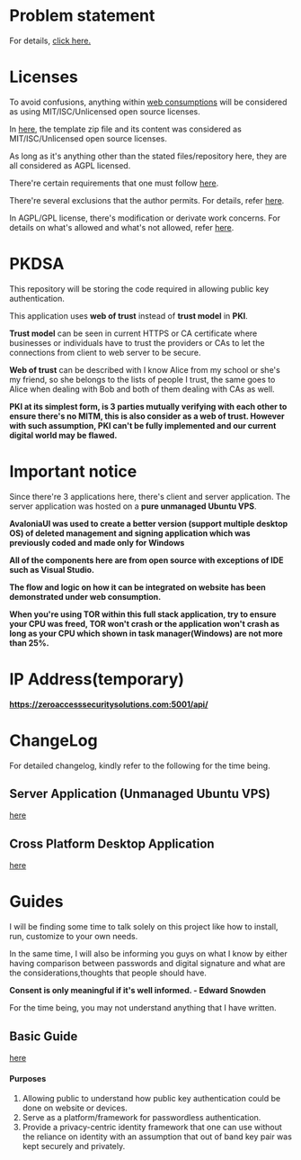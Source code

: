 # Problem statement
For details, [click here.](https://github.com/Chewhern/PKDSA/blob/main/Problem_Statement.md)

# Licenses
To avoid confusions, anything within [web consumptions](https://github.com/Chewhern/PKDSA/tree/main/Web%20consumption) will be considered as using MIT/ISC/Unlicensed open source licenses.

In [here](https://github.com/Chewhern/PKDSA/tree/main/XPlatformDesktop_ClientApp/AvaloniaUI/), the template zip file and its content was considered as MIT/ISC/Unlicensed open source licenses.

As long as it's anything other than the stated files/repository here, they are all considered as AGPL licensed.

There're certain requirements that one must follow [here](https://github.com/Chewhern/PKDSA/blob/main/License%20Requirements.md).

There're several exclusions that the author permits. For details, refer [here](https://github.com/Chewhern/PKDSA/blob/main/License%20exclusions.md).

In AGPL/GPL license, there's modification or derivate work concerns. For details on what's allowed and what's not allowed, refer [here](https://github.com/Chewhern/PKDSA/blob/main/Modified_Work.md).

# PKDSA
This repository will be storing the code required in allowing public key authentication.

This application uses **web of trust** instead of **trust model** in **PKI**.

**Trust model** can be seen in current HTTPS or CA certificate where businesses or individuals have to trust the providers or CAs to let the connections from client to web server to be secure.

**Web of trust** can be described with I know Alice from my school or she's my friend, so she belongs to the lists of people I trust, the same goes to Alice when dealing with Bob and both of them dealing with CAs as well.

**PKI at its simplest form, is 3 parties mutually verifying with each other to ensure there's no MITM, this is also consider as a web of trust. However with such assumption, PKI can't be fully implemented and our current digital world may be flawed.**

# Important notice
Since there're 3 applications here, there's client and server application. The server application was hosted on a **pure unmanaged Ubuntu VPS**.

**AvaloniaUI was used to create a better version (support multiple desktop OS) of deleted management and signing application which was previously coded and made only for Windows**

**All of the components here are from open source with exceptions of IDE such as Visual Studio.**

**The flow and logic on how it can be integrated on website has been demonstrated under web consumption.**

**When you're using TOR within this full stack application, try to ensure your CPU was freed, TOR won't crash or the application won't crash as long as your CPU
which shown in task manager(Windows) are not more than 25%.**

# IP Address(temporary)

**https://zeroaccesssecuritysolutions.com:5001/api/**

# ChangeLog
For detailed changelog, kindly refer to the following for the time being.

## Server Application (Unmanaged Ubuntu VPS)
[here](https://github.com/Chewhern/PKDSA/tree/main/Server_Application/Community/Ubuntu)

## Cross Platform Desktop Application 
[here](https://github.com/Chewhern/PKDSA/tree/main/XPlatformDesktop_ClientApp/AvaloniaUI)

# Guides

I will be finding some time to talk solely on this project like how to install, run, customize to your own needs.

In the same time, I will also be informing you guys on what I know by either having comparison between passwords and digital signature
and what are the considerations,thoughts that people should have.

**Consent is only meaningful if it's well informed. - Edward Snowden**

For the time being, you may not understand anything that I have written.

## Basic Guide
[here](https://github.com/Chewhern/PKDSA/blob/main/Guides/Basic.txt)

#### Purposes
1. Allowing public to understand how public key authentication could be done on website or devices.
2. Serve as a platform/framework for passwordless authentication.
3. Provide a privacy-centric identity framework that one can use without the reliance on identity with an assumption that out of band key pair was kept securely and privately. 
